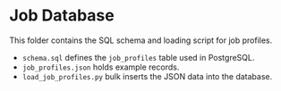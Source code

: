 # Job Database

This folder contains the SQL schema and loading script for job profiles.

- `schema.sql` defines the `job_profiles` table used in PostgreSQL.
- `job_profiles.json` holds example records.
- `load_job_profiles.py` bulk inserts the JSON data into the database.